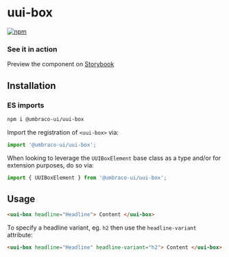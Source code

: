 # uui-box

[![npm](https://img.shields.io/npm/v/@umbraco-ui/uui-box?logoColor=%231B264F)](https://www.npmjs.com/package/@umbraco-ui/uui-box)

### See it in action

Preview the component on [Storybook](https://uui.umbraco.com/?path=/docs/uui-box--docs)

## Installation

### ES imports

```zsh
npm i @umbraco-ui/uui-box
```

Import the registration of `<uui-box>` via:

```javascript
import '@umbraco-ui/uui-box';
```

When looking to leverage the `UUIBoxElement` base class as a type and/or for extension purposes, do so via:

```javascript
import { UUIBoxElement } from '@umbraco-ui/uui-box';
```

## Usage

```html
<uui-box headline="Headline"> Content </uui-box>
```

To specify a headline variant, eg. `h2` then use the `headline-variant` attribute:

```html
<uui-box headline="Headline" headline-variant="h2"> Content </uui-box>
```
